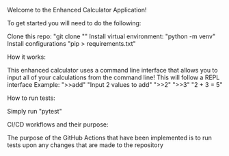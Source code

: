 Welcome to the Enhanced Calculator Application!

To get started you will need to do the following:

Clone this repo: "git clone "<link to repo>" 
Install virtual environment: "python -m venv"
Install configurations "pip > requirements.txt"

How it works:

This enhanced calculator uses a command line interface that allows you to input all of your calculations from the command line!
This will follow a REPL interface 
Example: ">>add"
         "Input 2 values to add"
         ">>2"
         ">>3"
         "2 + 3 = 5"

How to run tests:

Simply run "pytest"

CI/CD workflows and their purpose:

The purpose of the GitHub Actions that have been implemented is to run tests upon any changes that are made to the repository